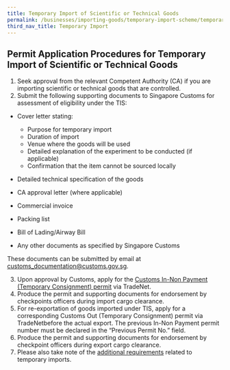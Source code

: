 ```yaml
---
title: Temporary Import of Scientific or Technical Goods
permalink: /businesses/importing-goods/temporary-import-scheme/temporary-import-of-scientific-technical-goods
third_nav_title: Temporary Import 
---
```


## Permit Application Procedures for Temporary Import of Scientific or Technical Goods

1.  Seek approval from the relevant Competent Authority (CA) if you are importing scientific or technical goods that are controlled.
2.  Submit the following supporting documents to Singapore Customs for assessment of eligibility under the TIS:

-   Cover letter stating:
    
    -   Purpose for temporary import
    -   Duration of import
    -   Venue where the goods will be used
    -   Detailed explanation of the experiment to be conducted (if applicable)
    -   Confirmation that the item cannot be sourced locally
-   Detailed technical specification of the goods
-   CA approval letter (where applicable)
-   Commercial invoice
-   Packing list
-   Bill of Lading/Airway Bill
-   Any other documents as specified by Singapore Customs

These documents can be submitted by email at [customs_documentation@customs.gov.sg](mailto:customs_documentation@customs.gov.sg).

3.  Upon approval by Customs, apply for the [Customs In-Non Payment (Temporary Consignment) permit](/businesses/importing-goods/import-procedures/types-of-import-permits) via TradeNet.
4.  Produce the permit and supporting documents for endorsement by checkpoints officers during import cargo clearance.
5.  For re-exportation of goods imported under TIS, apply for a corresponding Customs Out (Temporary Consignment) permit via TradeNetbefore the actual export. The previous In-Non Payment permit number must be declared in the “Previous Permit No.” field.
6.  Produce the permit and supporting documents for endorsement by checkpoint officers during export cargo clearance.
7.  Please also take note of the [additional requirements](/businesses/importing-goods/temporary-import-scheme#additional) related to temporary imports.

